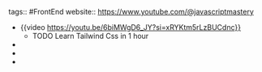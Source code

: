 tags:: #FrontEnd
website:: https://www.youtube.com/@javascriptmastery

- {{video https://youtu.be/6biMWgD6_JY?si=xRYKtm5rLzBUCdnc}}
	- TODO Learn Tailwind Css in 1 hour
-
-
-